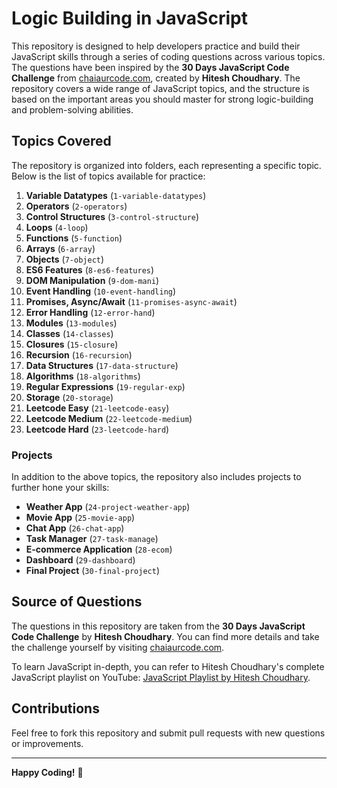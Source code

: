 # Logic Building in JavaScript

This repository is designed to help developers practice and build their JavaScript skills through a series of coding questions across various topics. The questions have been inspired by the **30 Days JavaScript Code Challenge** from [chaiaurcode.com](https://www.chaiaurcode.com), created by **Hitesh Choudhary**. The repository covers a wide range of JavaScript topics, and the structure is based on the important areas you should master for strong logic-building and problem-solving abilities.

## Topics Covered

The repository is organized into folders, each representing a specific topic. Below is the list of topics available for practice:

1. **Variable Datatypes** (`1-variable-datatypes`)
2. **Operators** (`2-operators`)
3. **Control Structures** (`3-control-structure`)
4. **Loops** (`4-loop`)
5. **Functions** (`5-function`)
6. **Arrays** (`6-array`)
7. **Objects** (`7-object`)
8. **ES6 Features** (`8-es6-features`)
9. **DOM Manipulation** (`9-dom-mani`)
10. **Event Handling** (`10-event-handling`)
11. **Promises, Async/Await** (`11-promises-async-await`)
12. **Error Handling** (`12-error-hand`)
13. **Modules** (`13-modules`)
14. **Classes** (`14-classes`)
15. **Closures** (`15-closure`)
16. **Recursion** (`16-recursion`)
17. **Data Structures** (`17-data-structure`)
18. **Algorithms** (`18-algorithms`)
19. **Regular Expressions** (`19-regular-exp`)
20. **Storage** (`20-storage`)
21. **Leetcode Easy** (`21-leetcode-easy`)
22. **Leetcode Medium** (`22-leetcode-medium`)
23. **Leetcode Hard** (`23-leetcode-hard`)

### Projects

In addition to the above topics, the repository also includes projects to further hone your skills:

- **Weather App** (`24-project-weather-app`)
- **Movie App** (`25-movie-app`)
- **Chat App** (`26-chat-app`)
- **Task Manager** (`27-task-manage`)
- **E-commerce Application** (`28-ecom`)
- **Dashboard** (`29-dashboard`)
- **Final Project** (`30-final-project`)

## Source of Questions

The questions in this repository are taken from the **30 Days JavaScript Code Challenge** by **Hitesh Choudhary**. You can find more details and take the challenge yourself by visiting [chaiaurcode.com](https://www.chaiaurcode.com). 

To learn JavaScript in-depth, you can refer to Hitesh Choudhary's complete JavaScript playlist on YouTube:
[JavaScript Playlist by Hitesh Choudhary](https://www.youtube.com/playlist?list=PLu71SKxNbfoBuX3f4EOACle2y-tRC5Q37).

## Contributions

Feel free to fork this repository and submit pull requests with new questions or improvements. 

---

**Happy Coding!** 🚀
